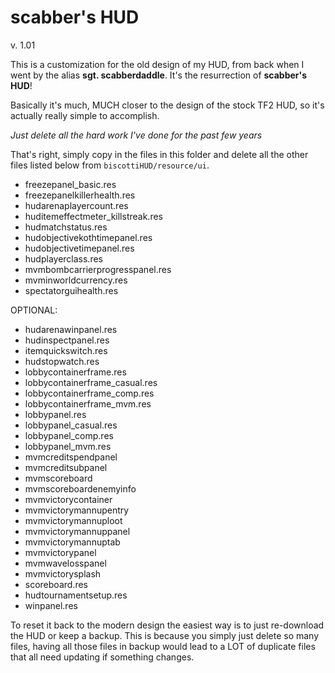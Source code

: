 # scabber's HUD
v. 1.01

This is a customization for the old design of my HUD, from back when I went by the alias **sgt. scabberdaddle**. It's the resurrection of **scabber's HUD**!

Basically it's much, MUCH closer to the design of the stock TF2 HUD, so it's actually really simple to accomplish.

*Just delete all the hard work I've done for the past few years*

That's right, simply copy in the files in this folder and delete all the other files listed below from `biscottiHUD/resource/ui`.

* freezepanel_basic.res
* freezepanelkillerhealth.res
* hudarenaplayercount.res
* huditemeffectmeter_killstreak.res
* hudmatchstatus.res
* hudobjectivekothtimepanel.res
* hudobjectivetimepanel.res
* hudplayerclass.res
* mvmbombcarrierprogresspanel.res
* mvminworldcurrency.res
* spectatorguihealth.res

OPTIONAL:

* hudarenawinpanel.res
* hudinspectpanel.res
* itemquickswitch.res
* hudstopwatch.res
* lobbycontainerframe.res
* lobbycontainerframe_casual.res
* lobbycontainerframe_comp.res
* lobbycontainerframe_mvm.res
* lobbypanel.res
* lobbypanel_casual.res
* lobbypanel_comp.res
* lobbypanel_mvm.res
* mvmcreditspendpanel
* mvmcreditsubpanel
* mvmscoreboard
* mvmscoreboardenemyinfo
* mvmvictorycontainer
* mvmvictorymannupentry
* mvmvictorymannuploot
* mvmvictorymannuppanel
* mvmvictorymannuptab
* mvmvictorypanel
* mvmwavelosspanel
* mvmvictorysplash
* scoreboard.res
* hudtournamentsetup.res
* winpanel.res

To reset it back to the modern design the easiest way is to just re-download the HUD or keep a backup. This is because you simply just delete so many files, having all those files in backup would lead to a LOT of duplicate files that all need updating if something changes.
